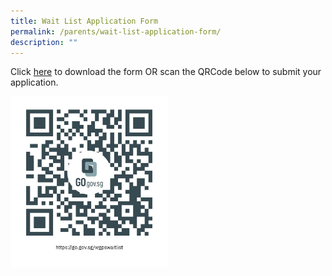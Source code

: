 ```yaml
---
title: Wait List Application Form
permalink: /parents/wait-list-application-form/
description: ""
---
```

Click [here](https://go.gov.sg/wgpswaitlist) to download the form OR scan the QRCode below to submit your application.


<img src="/images/Until%202022_Pictures/WGPS%20Waitlist%20Form%20code.jpg" 
     style="width:50%">